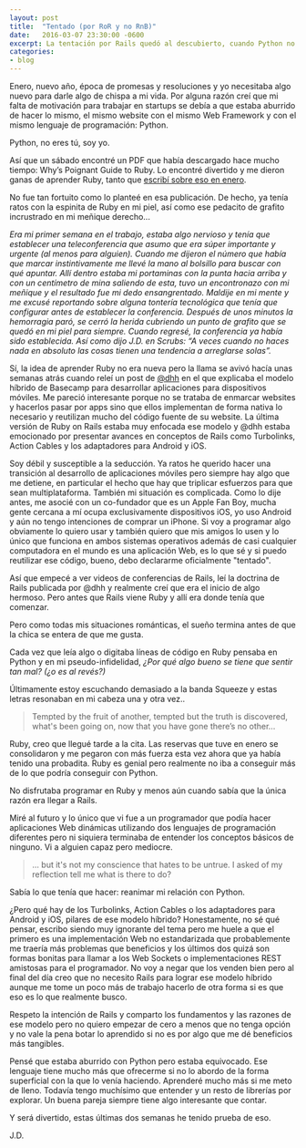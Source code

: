```yaml
---
layout: post
title:  "Tentado (por RoR y no RnB)"
date:   2016-03-07 23:30:00 -0600
excerpt: La tentación por Rails quedó al descubierto, cuando Python no está pierdo momentum (o algo).
categories:
- blog
---
```


Enero, nuevo año, época de promesas y resoluciones y yo necesitaba algo nuevo para darle algo de chispa a mi vida. Por alguna razón creí que mi falta de motivación para trabajar en startups se debía a que estaba aburrido de hacer lo mismo, el mismo website con el mismo Web Framework y con el mismo lenguaje de programación: Python. 

Python, no eres tú, soy yo.

Así que un sábado encontré un PDF que había descargado hace mucho tiempo: Why’s Poignant Guide to Ruby. Lo encontré divertido y me dieron ganas de aprender Ruby, tanto que [escribí sobre eso en enero][lnk-to-post].

No fue tan fortuito como lo planteé en esa publicación. De hecho, ya tenía ratos con la espinita de Ruby en mi piel, así como ese pedacito de grafito incrustrado en mi meñique derecho...

*Era mi primer semana en el trabajo, estaba algo nervioso y tenía que establecer una teleconferencia que asumo que era súper importante y urgente (al menos para alguien). Cuando me dijeron el número que había que marcar instintivamente me llevé la mano al bolsillo para buscar con qué apuntar. Allí dentro estaba mi portaminas con la punta hacia arriba y con un centímetro de mina saliendo de esta, tuvo un encontronazo con mi meñique y el resultado fue mi dedo ensangrentado. Maldije en mi mente y me excusé reportando sobre alguna tontería tecnológica que tenía que configurar antes de establecer la conferencia. Después de unos minutos la hemorragia paró, se cerró la herida cubriendo un punto de grafito que se quedó en mi piel para siempre. Cuando regresé, la conferencia ya había sido establecida. Así como dijo J.D. en Scrubs: “A veces cuando no haces nada en absoluto las cosas tienen una tendencia a arreglarse solas”.*

Sí, la idea de aprender Ruby no era nueva pero la llama se avivó hacía unas semanas atrás cuando releí un post de [@dhh][dhh] en el que explicaba el modelo híbrido de Basecamp para desarrollar aplicaciones para dispositivos móviles. Me pareció interesante porque no se trataba de enmarcar websites y hacerlos pasar por apps sino que ellos implementan de forma nativa lo necesario y reutilizan mucho del código fuente de su website. La última versión de Ruby on Rails estaba muy enfocada ese modelo y @dhh estaba emocionado por presentar avances en conceptos de Rails como Turbolinks, Action Cables y los adaptadores para Android y iOS.

Soy débil y susceptible a la seducción. Ya ratos he querido hacer una transición al desarrollo de aplicaciones móviles pero siempre hay algo que me detiene, en particular el hecho que hay que triplicar esfuerzos para que sean multiplataforma. También mi situación es complicada. Como lo dije antes, me asocié con un co-fundador que es un Apple Fan Boy, mucha gente cercana a mí ocupa exclusivamente dispositivos iOS, yo uso Android y aún no tengo intenciones de comprar un iPhone. Si voy a programar algo obviamente lo quiero usar y también quiero que mis amigos lo usen y lo único que funciona en ambos sistemas operativos además de casi cualquier computadora en el mundo es una aplicación Web, es lo que sé y si puedo reutilizar ese código, bueno, debo declararme oficialmente "tentado".

Así que empecé a ver videos de conferencias de Rails, leí la doctrina de Rails publicada por @dhh y realmente creí que era el inicio de algo hermoso. Pero antes que Rails viene Ruby y allí era donde tenía que comenzar.

Pero como todas mis situaciones románticas, el sueño termina antes de que la chica se entera de que me gusta.

Cada vez que leía algo o digitaba líneas de código en Ruby pensaba en Python y en mi pseudo-infidelidad, *¿Por qué algo bueno se tiene que sentir tan mal? (¿o es al revés?)*

Últimamente estoy escuchando demasiado a la banda Squeeze y estas letras resonaban en mi cabeza una y otra vez..

> Tempted by the fruit of another, tempted but the truth is discovered, what's been going on, now that you have gone there’s no other…

Ruby, creo que llegué tarde a la cita. Las reservas que tuve en enero se consolidaron y me pegaron con más fuerza esta vez ahora que ya había tenido una probadita. Ruby es genial pero realmente no iba a conseguir más de lo que podría conseguir con Python. 

No disfrutaba programar en Ruby y menos aún cuando sabía que la única razón era llegar a Rails.

Miré al futuro y lo único que vi fue a un programador que podía hacer aplicaciones Web dinámicas utilizando dos lenguajes de programación diferentes pero ni siquiera terminaba de entender los conceptos básicos de ninguno. Vi a alguien capaz pero mediocre. 

> ... but it's not my conscience that hates to be untrue. I asked of my reflection tell me what is there to do?

Sabía lo que tenía que hacer: reanimar mi relación con Python.

¿Pero qué hay de los Turbolinks, Action Cables o los adaptadores para Android y iOS, pilares de ese modelo híbrido? Honestamente, no sé qué pensar, escribo siendo muy ignorante del tema pero me huele a que el primero es una implementación Web no estandarizada que probablemente me traería más problemas que beneficios y los últimos dos quizá son formas bonitas para llamar a los Web Sockets o implementaciones REST amistosas para el programador. No voy a negar que los venden bien pero al final del día creo que no necesito Rails para lograr ese modelo híbrido aunque me tome un poco más de trabajo hacerlo de otra forma si es que eso es lo que realmente busco.

Respeto la intención de Rails y comparto los fundamentos y las razones de ese modelo pero no quiero empezar de cero a menos que no tenga opción y no vale la pena botar lo aprendido si no es por algo que me dé beneficios más tangibles.

Pensé que estaba aburrido con Python pero estaba equivocado. Ese lenguaje tiene mucho más que ofrecerme si no lo abordo de la forma superficial con la que lo venía haciendo. Aprenderé mucho más si me meto de lleno. Todavía tengo muchísimo que entender y un resto de librerías por explorar. Un buena pareja siempre tiene algo interesante que contar.

Y será divertido, estas últimas dos semanas he tenido prueba de eso.

J.D.

[lnk-to-post]:http://www.jdzarate.com/blog/2016/01/12/python-ruby-y-super-poderes.html
[dhh]:https://www.twitter.com/dhh
